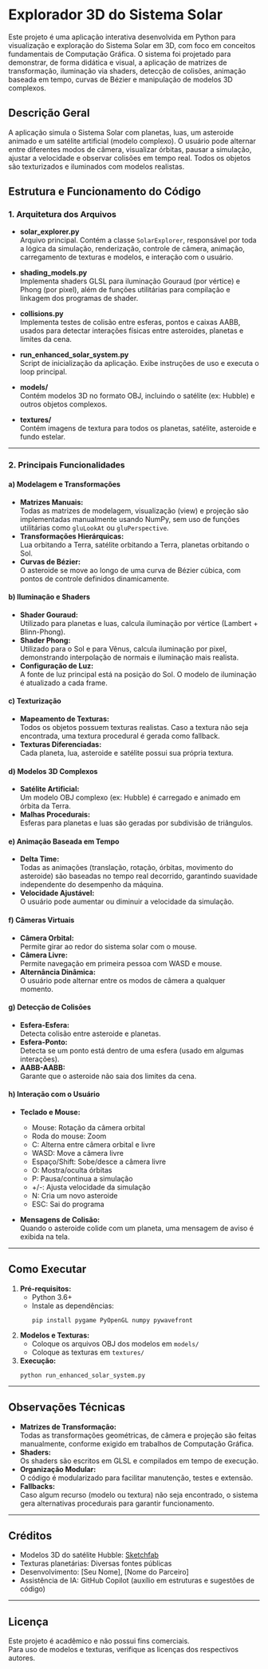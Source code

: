 # Explorador 3D do Sistema Solar

Este projeto é uma aplicação interativa desenvolvida em Python para visualização e exploração do Sistema Solar em 3D, com foco em conceitos fundamentais de Computação Gráfica. O sistema foi projetado para demonstrar, de forma didática e visual, a aplicação de matrizes de transformação, iluminação via shaders, detecção de colisões, animação baseada em tempo, curvas de Bézier e manipulação de modelos 3D complexos.

## Descrição Geral

A aplicação simula o Sistema Solar com planetas, luas, um asteroide animado e um satélite artificial (modelo complexo). O usuário pode alternar entre diferentes modos de câmera, visualizar órbitas, pausar a simulação, ajustar a velocidade e observar colisões em tempo real. Todos os objetos são texturizados e iluminados com modelos realistas.

## Estrutura e Funcionamento do Código

### 1. Arquitetura dos Arquivos

- **solar_explorer.py**  
  Arquivo principal. Contém a classe `SolarExplorer`, responsável por toda a lógica da simulação, renderização, controle de câmera, animação, carregamento de texturas e modelos, e interação com o usuário.

- **shading_models.py**  
  Implementa shaders GLSL para iluminação Gouraud (por vértice) e Phong (por pixel), além de funções utilitárias para compilação e linkagem dos programas de shader.

- **collisions.py**  
  Implementa testes de colisão entre esferas, pontos e caixas AABB, usados para detectar interações físicas entre asteroides, planetas e limites da cena.

- **run_enhanced_solar_system.py**  
  Script de inicialização da aplicação. Exibe instruções de uso e executa o loop principal.

- **models/**  
  Contém modelos 3D no formato OBJ, incluindo o satélite (ex: Hubble) e outros objetos complexos.

- **textures/**  
  Contém imagens de textura para todos os planetas, satélite, asteroide e fundo estelar.

---

### 2. Principais Funcionalidades

#### a) Modelagem e Transformações

- **Matrizes Manuais:**  
  Todas as matrizes de modelagem, visualização (view) e projeção são implementadas manualmente usando NumPy, sem uso de funções utilitárias como `gluLookAt` ou `gluPerspective`.
- **Transformações Hierárquicas:**  
  Lua orbitando a Terra, satélite orbitando a Terra, planetas orbitando o Sol.
- **Curvas de Bézier:**  
  O asteroide se move ao longo de uma curva de Bézier cúbica, com pontos de controle definidos dinamicamente.

#### b) Iluminação e Shaders

- **Shader Gouraud:**  
  Utilizado para planetas e luas, calcula iluminação por vértice (Lambert + Blinn-Phong).
- **Shader Phong:**  
  Utilizado para o Sol e para Vênus, calcula iluminação por pixel, demonstrando interpolação de normais e iluminação mais realista.
- **Configuração de Luz:**  
  A fonte de luz principal está na posição do Sol. O modelo de iluminação é atualizado a cada frame.

#### c) Texturização

- **Mapeamento de Texturas:**  
  Todos os objetos possuem texturas realistas. Caso a textura não seja encontrada, uma textura procedural é gerada como fallback.
- **Texturas Diferenciadas:**  
  Cada planeta, lua, asteroide e satélite possui sua própria textura.

#### d) Modelos 3D Complexos

- **Satélite Artificial:**  
  Um modelo OBJ complexo (ex: Hubble) é carregado e animado em órbita da Terra.
- **Malhas Procedurais:**  
  Esferas para planetas e luas são geradas por subdivisão de triângulos.

#### e) Animação Baseada em Tempo

- **Delta Time:**  
  Todas as animações (translação, rotação, órbitas, movimento do asteroide) são baseadas no tempo real decorrido, garantindo suavidade independente do desempenho da máquina.
- **Velocidade Ajustável:**  
  O usuário pode aumentar ou diminuir a velocidade da simulação.

#### f) Câmeras Virtuais

- **Câmera Orbital:**  
  Permite girar ao redor do sistema solar com o mouse.
- **Câmera Livre:**  
  Permite navegação em primeira pessoa com WASD e mouse.
- **Alternância Dinâmica:**  
  O usuário pode alternar entre os modos de câmera a qualquer momento.

#### g) Detecção de Colisões

- **Esfera-Esfera:**  
  Detecta colisão entre asteroide e planetas.
- **Esfera-Ponto:**  
  Detecta se um ponto está dentro de uma esfera (usado em algumas interações).
- **AABB-AABB:**  
  Garante que o asteroide não saia dos limites da cena.

#### h) Interação com o Usuário

- **Teclado e Mouse:**  
  - Mouse: Rotação da câmera orbital
  - Roda do mouse: Zoom
  - C: Alterna entre câmera orbital e livre
  - WASD: Move a câmera livre
  - Espaço/Shift: Sobe/desce a câmera livre
  - O: Mostra/oculta órbitas
  - P: Pausa/continua a simulação
  - +/-: Ajusta velocidade da simulação
  - N: Cria um novo asteroide
  - ESC: Sai do programa

- **Mensagens de Colisão:**  
  Quando o asteroide colide com um planeta, uma mensagem de aviso é exibida na tela.

---

## Como Executar

1. **Pré-requisitos:**  
   - Python 3.6+
   - Instale as dependências:
     ```
     pip install pygame PyOpenGL numpy pywavefront
     ```
2. **Modelos e Texturas:**  
   - Coloque os arquivos OBJ dos modelos em `models/`
   - Coloque as texturas em `textures/`
3. **Execução:**  
   ```
   python run_enhanced_solar_system.py
   ```

---

## Observações Técnicas

- **Matrizes de Transformação:**  
  Todas as transformações geométricas, de câmera e projeção são feitas manualmente, conforme exigido em trabalhos de Computação Gráfica.
- **Shaders:**  
  Os shaders são escritos em GLSL e compilados em tempo de execução.
- **Organização Modular:**  
  O código é modularizado para facilitar manutenção, testes e extensão.
- **Fallbacks:**  
  Caso algum recurso (modelo ou textura) não seja encontrado, o sistema gera alternativas procedurais para garantir funcionamento.

---

## Créditos

- Modelos 3D do satélite Hubble: [Sketchfab](https://sketchfab.com/3d-models/satellite-d232fe608c874009bad9613c8093a972#download)
- Texturas planetárias: Diversas fontes públicas
- Desenvolvimento: [Seu Nome], [Nome do Parceiro]
- Assistência de IA: GitHub Copilot (auxílio em estruturas e sugestões de código)

---

## Licença

Este projeto é acadêmico e não possui fins comerciais.  
Para uso de modelos e texturas, verifique as licenças dos respectivos autores.

